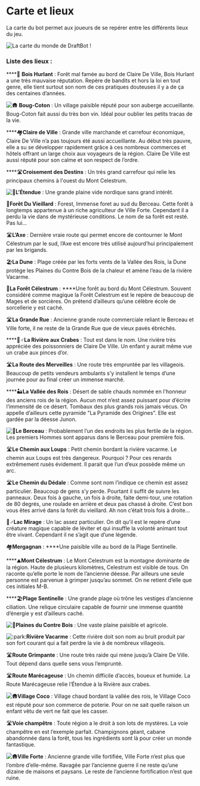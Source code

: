# Carte et lieux

La carte du bot permet aux joueurs de se repérer entre les différents lieux du jeu.

![La carte du monde de DraftBot !](../.gitbook/assets/map.jpg)

### Liste des lieux :

\*\*\*\*🌳 **Bois Hurlant** : Forêt mal famée au bord de Claire De Ville, Bois Hurlant a une très mauvaise réputation. Repère de bandits et hors la loi en tout genre, elle tient surtout son nom de ces pratiques douteuses il y a de ça des centaines d’années.

![:hut:](https://discord.com/assets/553b3d5b39313e22a9f5864e7ea071f7.svg) **Boug-Coton** : Un village paisible réputé pour son auberge accueillante. Boug-Coton fait aussi du très bon vin. Idéal pour oublier les petits tracas de la vie.

\*\*\*\*🏘**Claire de Ville** : Grande ville marchande et carrefour économique, Claire De Ville n’a pas toujours été aussi accueillante. Au début très pauvre, elle a su se développer rapidement grâce à ces nombreux commerces et hôtels offrant un large choix aux voyageurs de la région. Claire De Ville est aussi réputé pour son calme et son respect de l’ordre.

\*\*\*\*🛣**Croisement des Destins** : Un très grand carrefour qui relie les principaux chemins à l'ouest du Mont Celestrum.

![:hibiscus:](https://discord.com/assets/07302a0ce95bfc27d75e6d9748f7c3c4.svg)**L’Étendue** : Une grande plaine vide nordique sans grand intérêt. 

🌳**Forêt Du Vieillard** : Forest, Immense foret au sud du Berceau. Cette forêt à longtemps appartenue à un riche agriculteur de Ville Forte. Cependant il a perdu la vie dans de mystérieuse conditions. Le nom de sa forêt est resté. Pas lui…

🛣**L’Axe** : Dernière vraie route qui permet encore de contourner le Mont Célestrum par le sud, l’Axe est encore très utilisé aujourd’hui principalement par les brigands.

🏖**La Dune** : Plage créée par les forts vents de la Vallée des Rois, la Dune protège les Plaines du Contre Bois de la chaleur et amène l’eau de la rivière Vacarme.

🌳**La Forêt Célestrum** : ****Une forêt au bord du Mont Célestrum. Souvent considéré comme magique la Forêt Celestrum est le repère de beaucoup de Mages et de sorcières. On prétend d’ailleurs qu’une célèbre école de sorcellerie y est caché.

🛣**La Grande Rue** : Ancienne grande route commerciale reliant le Berceau et Ville forte, il ne reste de la Grande Rue que de vieux pavés ébréchés.

\*\*\*\*🚣♂**La Rivière aux Crabes** : Tout est dans le nom. Une rivière très appréciée des poissonniers de Claire De Ville. Un enfant y aurait même vue un crabe aux pinces d’or.

🛣**La Route des Merveilles** : Une route très empruntée par les villageois. Beaucoup de petits vendeurs ambulants s’y installent le temps d’une journée pour au final créer un immense marché.

\*\*\*\*🏜**La Vallée des Rois** : Désert de sable chauds nommée en l'honneur des anciens rois de la région. Aucun mot n’est assez puissant pour d’écrire l’immensité de ce désert. Tombaux des plus grands rois jamais vécus. On appelle d’ailleurs cette pyramide "La Pyramide des Origines". Elle est gardée par la déesse Junon.

![:hibiscus:](https://discord.com/assets/07302a0ce95bfc27d75e6d9748f7c3c4.svg)**Le Berceau** : Probablement l’un des endroits les plus fertile de la région. Les premiers Hommes sont apparus dans le Berceau pour première fois.

🛣**Le Chemin aux Loups** : Petit chemin bordant la rivière vacarme. Le chemin aux Loups est très dangereux. Pourquoi ? Pour ces renards extrêmement rusés évidement. Il parait que l’un d’eux possède même un arc.

🛣**Le Chemin du Dédale** : Comme sont nom l’indique ce chemin est assez particulier. Beaucoup de gens s’y perde. Pourtant il suffit de suivre les panneaux. Deux fois à gauche, un fois à droite, faite demi-tour, une rotation de 80 degrés, une roulade en arrière et deux pas chassé à droite. C’est bon vous êtes arrivé dans la forêt du vieillard. Ah non c’était trois fois à droite…

🚣♂**Lac Mirage** : Un lac assez particulier. On dit qu’il est le repère d’une créature magique capable de léviter et qui insuffle la volonté animant tout être vivant. Cependant il ne s’agit que d’une légende.

🏘**Mergagnan** : ****Une paisible ville au bord de la Plage Sentinelle.

\*\*\*\*⛰**Mont Célestrum** : Le Mont Celestrum est la montagne dominante de la région. Haute de plusieurs kilomètres, Celestrum est visible de tous. On raconte qu’elle porte le nom de l’ancienne déesse. Par ailleurs une seule personne est parvenue à grimper jusqu’au sommet. On ne retient d’elle que ces initiales M-B.

\*\*\*\*🏖**Plage Sentinelle** : Une grande plage où trône les vestiges d’ancienne ciliation. Une relique circulaire capable de fournir une immense quantité d’énergie y est d’ailleurs caché.

![:hibiscus:](https://discord.com/assets/07302a0ce95bfc27d75e6d9748f7c3c4.svg)**Plaines du Contre Bois** : Une vaste plaine paisible et agricole.

![:park:](https://discord.com/assets/e17a95f8ce43367d6abb5ca1969a9f25.svg)**Rivière Vacarme** : Cette rivière doit son nom au bruit produit par son fort courant qui a fait perdre la vie à de nombreux villageois. 

🛣**Route Grimpante** : Une route très raide qui mène jusqu’à Claire De Ville. Tout dépend dans quelle sens vous l’emprunté.

🛣**Route Marécageuse** : Un chemin difficile d’accès, boueux et humide. La Route Marécageuse relie l’Étendue à la Rivière aux crabes.

![:hut:](https://discord.com/assets/553b3d5b39313e22a9f5864e7ea071f7.svg)**Village Coco** : Village chaud bordant la vallée des rois, le Village Coco est réputé pour son commerce de poterie. Pour on ne sait quelle raison un enfant vêtu de vert ne fait que les casser.

🛣**Voie champêtre** : Toute région a le droit à son lots de mystères. La voie champêtre en est l’exemple parfait. Champignons géant, cabane abandonnée dans la forêt, tous les ingrédients sont là pour créer un monde fantastique.

![:hut:](https://discord.com/assets/553b3d5b39313e22a9f5864e7ea071f7.svg)**Ville Forte** : Ancienne grande ville fortifiée, Ville Forte n’est plus que l’ombre d’elle-même. Ravagée par l’ancienne guerre il ne reste qu’une dizaine de maisons et paysans. Le reste de l’ancienne fortification n’est que ruine. 

